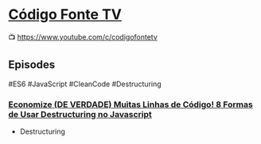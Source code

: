 # [Código Fonte TV](https://www.codigofonte.com.br/)

:tv: https://www.youtube.com/c/codigofontetv  

## Episodes

#ES6 #JavaScript #CleanCode #Destructuring
### [Economize (DE VERDADE) Muitas Linhas de Código! 8 Formas de Usar Destructuring no Javascript](https://www.youtube.com/watch?v=_17mgcmmHFU)

- Destructuring